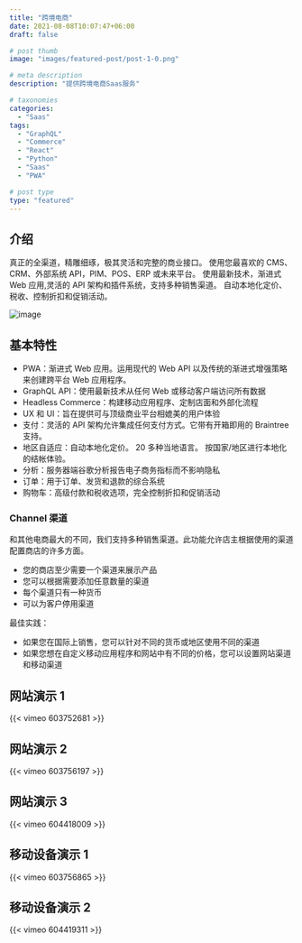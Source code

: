 ```yaml
---
title: "跨境电商"
date: 2021-08-08T10:07:47+06:00
draft: false

# post thumb
image: "images/featured-post/post-1-0.png"

# meta description
description: "提供跨境电商Saas服务"

# taxonomies
categories:
  - "Saas"
tags:
  - "GraphQL"
  - "Commerce"
  - "React"
  - "Python"
  - "Saas"
  - "PWA"

# post type
type: "featured"
---
```


## 介绍

真正的全渠道，精雕细琢，极其灵活和完整的商业接口。
使用您最喜欢的 CMS、CRM、外部系统 API，PIM、POS、ERP 或未来平台。
使用最新技术，渐进式 Web 应用,灵活的 API 架构和插件系统，支持多种销售渠道。
自动本地化定价、税收、控制折扣和促销活动。

![image](../../images/post/post-1-1.png)

## 基本特性

- PWA：渐进式 Web 应用。运用现代的 Web API 以及传统的渐进式增强策略来创建跨平台 Web 应用程序。
- GraphQL API：使用最新技术从任何 Web 或移动客户端访问所有数据
- Headless Commerce：构建移动应用程序、定制店面和外部化流程
- UX 和 UI：旨在提供可与顶级商业平台相媲美的用户体验
- 支付：灵活的 API 架构允许集成任何支付方式。它带有开箱即用的 Braintree 支持。
- 地区自适应：自动本地化定价。 20 多种当地语言。 按国家/地区进行本地化的结帐体验。
- 分析：服务器端谷歌分析报告电子商务指标而不影响隐私
- 订单：用于订单、发货和退款的综合系统
- 购物车：高级付款和税收选项，完全控制折扣和促销活动

### Channel 渠道

和其他电商最大的不同，我们支持多种销售渠道。此功能允许店主根据使用的渠道配置商店的许多方面。

- 您的商店至少需要一个渠道来展示产品
- 您可以根据需要添加任意数量的渠道
- 每个渠道只有一种货币
- 可以为客户停用渠道

最佳实践：

- 如果您在国际上销售，您可以针对不同的货币或地区使用不同的渠道
- 如果您想在自定义移动应用程序和网站中有不同的价格，您可以设置网站渠道和移动渠道

## 网站演示 1

{{< vimeo 603752681 >}}

## 网站演示 2

{{< vimeo 603756197 >}}

## 网站演示 3

{{< vimeo 604418009 >}}

## 移动设备演示 1

{{< vimeo 603756865 >}}

## 移动设备演示 2

{{< vimeo 604419311 >}}

